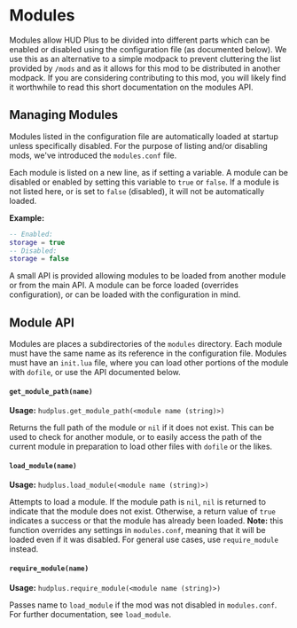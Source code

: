 # Modules
Modules allow HUD Plus to be divided into different parts which can be enabled or disabled using the configuration file (as documented below). We use this as an alternative to a simple modpack to prevent cluttering the list provided by `/mods` and as it allows for this mod to be distributed in another modpack. If you are considering contributing to this mod, you will likely find it worthwhile to read this short documentation on the modules API.

## Managing Modules
Modules listed in the configuration file are automatically loaded at startup unless specifically disabled. For the purpose of listing and/or disabling mods, we've introduced the `modules.conf` file.

Each module is listed on a new line, as if setting a variable. A module can be disabled or enabled by setting this variable to `true` or `false`. If a module is not listed here, or is set to `false` (disabled), it will not be automatically loaded.

__Example:__
```lua
-- Enabled:
storage = true
-- Disabled:
storage = false
```

A small API is provided allowing modules to be loaded from another module or from the main API. A module can be force loaded (overrides configuration), or can be loaded with the configuration in mind.

## Module API
Modules are places a subdirectories of the `modules` directory. Each module must have the same name as its reference in the configuration file. Modules must have an `init.lua` file, where you can load other portions of the module with `dofile`, or use the API documented below.

#### `get_module_path(name)`
__Usage:__ `hudplus.get_module_path(<module name (string)>)`

Returns the full path of the module or `nil` if it does not exist. This can be used to check for another module, or to easily access the path of the current module in preparation to load other files with `dofile` or the likes.

#### `load_module(name)`
__Usage:__ `hudplus.load_module(<module name (string)>)`

Attempts to load a module. If the module path is `nil`, `nil` is returned to indicate that the module does not exist. Otherwise, a return value of `true` indicates a success or that the module has already been loaded. __Note:__ this function overrides any settings in `modules.conf`, meaning that it will be loaded even if it was disabled. For general use cases, use `require_module` instead.

#### `require_module(name)`
__Usage:__ `hudplus.require_module(<module name (string)>)`

Passes name to `load_module` if the mod was not disabled in `modules.conf`. For further documentation, see `load_module`.
